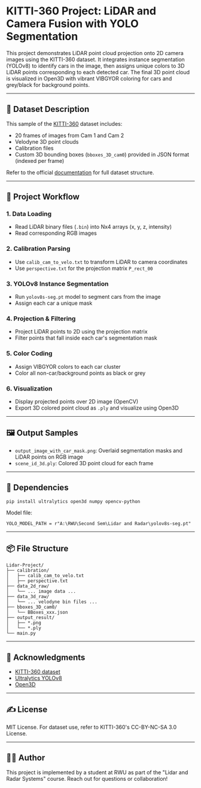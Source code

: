 # KITTI-360 Project: LiDAR and Camera Fusion with YOLO Segmentation

This project demonstrates LiDAR point cloud projection onto 2D camera images using the KITTI-360 dataset. It integrates instance segmentation (YOLOv8) to identify cars in the image, then assigns unique colors to 3D LiDAR points corresponding to each detected car. The final 3D point cloud is visualized in Open3D with vibrant VIBGYOR coloring for cars and grey/black for background points.

---

## 📁 Dataset Description

This sample of the [KITTI-360](https://www.cvlibs.net/datasets/kitti-360/index.php) dataset includes:

* 20 frames of images from Cam 1 and Cam 2
* Velodyne 3D point clouds
* Calibration files
* Custom 3D bounding boxes (`bboxes_3D_cam0`) provided in JSON format (indexed per frame)

Refer to the official [documentation](https://www.cvlibs.net/datasets/kitti-360/documentation.php) for full dataset structure.

---

## 🧠 Project Workflow

### 1. **Data Loading**

* Read LiDAR binary files (`.bin`) into Nx4 arrays (x, y, z, intensity)
* Read corresponding RGB images

### 2. **Calibration Parsing**

* Use `calib_cam_to_velo.txt` to transform LiDAR to camera coordinates
* Use `perspective.txt` for the projection matrix `P_rect_00`

### 3. **YOLOv8 Instance Segmentation**

* Run `yolov8s-seg.pt` model to segment cars from the image
* Assign each car a unique mask

### 4. **Projection & Filtering**

* Project LiDAR points to 2D using the projection matrix
* Filter points that fall inside each car's segmentation mask

### 5. **Color Coding**

* Assign VIBGYOR colors to each car cluster
* Color all non-car/background points as black or grey

### 6. **Visualization**

* Display projected points over 2D image (OpenCV)
* Export 3D colored point cloud as `.ply` and visualize using Open3D

---

## 🖼️ Output Samples

* `output_image_with_car_mask.png`: Overlaid segmentation masks and LiDAR points on RGB image
* `scene_id_3d.ply`: Colored 3D point cloud for each frame

---

## 🔧 Dependencies

```bash
pip install ultralytics open3d numpy opencv-python
```

Model file:

```
YOLO_MODEL_PATH = r"A:\RWU\Second Sem\Lidar and Radar\yolov8s-seg.pt"
```

---

## 📦 File Structure

```
Lidar-Project/
├── calibration/
│   ├── calib_cam_to_velo.txt
│   ├── perspective.txt
├── data_2d_raw/
│   └── ... image data ...
├── data_3d_raw/
│   └── ... velodyne bin files ...
├── bboxes_3D_cam0/
│   └── BBoxes_xxx.json
├── output_result/
│   ├── *.png
│   └── *.ply
└── main.py
```

---

## 🧩 Acknowledgments

* [KITTI-360 dataset](https://www.cvlibs.net/datasets/kitti-360/)
* [Ultralytics YOLOv8](https://github.com/ultralytics/ultralytics)
* [Open3D](http://www.open3d.org/)

---

## ✍️ License

MIT License. For dataset use, refer to KITTI-360's CC-BY-NC-SA 3.0 License.

---

## 🙋‍♂️ Author

This project is implemented by a student at RWU as part of the "Lidar and Radar Systems" course. Reach out for questions or collaboration!
